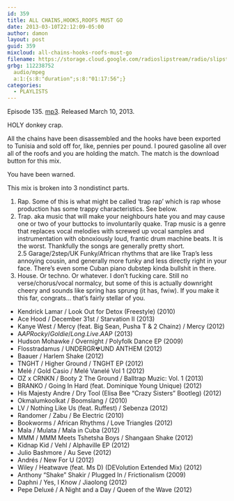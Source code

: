 ```yaml
---
id: 359
title: ALL CHAINS,HOOKS,ROOFS MUST GO
date: 2013-03-10T22:12:09-05:00
author: damon
layout: post
guid: 359
mixcloud: all-chains-hooks-roofs-must-go
filename: https://storage.cloud.google.com/radioslipstream/radio/slipstream-135.mp3
grbg: 112238752
  audio/mpeg
  a:1:{s:8:"duration";s:8:"01:17:56";}
categories:
  - PLAYLISTS
---
```


Episode 135. [mp3](https://storage.cloud.google.com/radioslipstream/radio/slipstream-135.mp3). Released March 10, 2013.

HOLY donkey crap.

All the chains have been disassembled and the hooks have been exported to Tunisia and sold off for, like, pennies per pound. I poured gasoline all over all of the roofs and you are holding the match. The match is the download button for this mix.

You have been warned.

This mix is broken into 3 nondistinct parts.

1. Rap. Some of this is what might be called ‘trap rap’ which is rap whose production has some trappy characteristics. See below.
2. Trap. aka music that will make your neighbours hate you and may cause one or two of your buttocks to involuntarily quake. Trap music is a genre that replaces vocal melodies with screwed up vocal samples and instrumentation with obnoxiously loud, frantic drum machine beats. It is the worst. Thankfully the songs are generally pretty short.  
   2.5 Garage/2step/UK Funky/African rhythms that are like Trap’s less annoying cousin, and generally more funky and less directly right in your face. There’s even some Cuban piano dubstep kinda bullshit in there.
3. House. Or techno. Or whatever. I don’t fucking care. Still no verse/chorus/vocal normalcy, but some of this is actually downright cheery and sounds like spring has sprung (it has, fwiw). If you make it this far, congrats… that’s fairly stellar of you.  
   </em>

- Kendrick Lamar / Look Out for Detox (Freestyle) (2010)
- Ace Hood / December 31st / Starvation II (2013)
- Kanye West / Mercy (feat. Big Sean, Pusha T & 2 Chainz) / Mercy (2012)
- A$AP Rocky / Goldie / Long.Live.A$AP (2013)
- Hudson Mohawke / Overnight / Polyfolk Dance EP (2009)
- Flosstradamus / UNDERGR☢UND ANTHEM (2012)
- Baauer / Harlem Shake (2012)
- TNGHT / Higher Ground / TNGHT EP (2012)
- Melé / Gold Casio / Melé Vanelé Vol 1 (2012)
- ƱZ x CRNKN / Booty 2 The Ground / Balltrap Muzic: Vol. 1 (2013)
- BRANKO / Going In Hard (feat. Dominique Young Unique) (2012)
- His Majesty Andre / Dry Tool (Elisa Bee “Crazy Sisters” Bootleg) (2012)
- Okmalumkoolkat / Boomslang / (2010)
- LV / Nothing Like Us (feat. Ruffest) / Sebenza (2012)
- Randomer / Zabu / Be Electric (2010)
- Bookworms / African Rhythms / Love Triangles (2012)
- Mala / Mulata / Mala in Cuba (2012)
- MMM / MMM Meets Tshetsha Boys / Shangaan Shake (2012)
- Kidnap Kid / Vehl / Alphaville EP (2012)
- Julio Bashmore / Au Seve (2012)
- Andrés / New For U (2012)
- Wiley / Heatwave (feat. Ms D) (DEVolution Extended Mix) (2012)
- Anthony “Shake” Shakir / Plugged In / Frictionalism (2009)
- Daphni / Yes, I Know / Jiaolong (2012)
- Pepe Deluxé / A Night and a Day / Queen of the Wave (2012)
